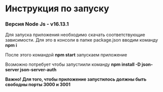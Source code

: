 # Инструкция по запуску

### **Версия Node Js - v16.13.1**

Для запуска приложения необходимо скачать соответствующие зависимости. Для это в консоли в папке package.json вводим команду **npm i**

После этого командой **npm start** запускаем приложение

Возможно потребует чтобы запустиили команду **npm install -D json-server json-server-auth**

**Важно! Для того, чтобы приложение запустилось должны быть свободны порты 3000 и 3001** 